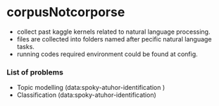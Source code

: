 # corpusNotcorporse

* collect past kaggle kernels related to natural language processing.  
* files are collected into folders named after pecific natural language tasks.
* running codes required environment could be found at config. 

### List of problems
* Topic modelling (data:spoky-atuhor-identification ) 
* Classification (data:spoky-atuhor-identification)

